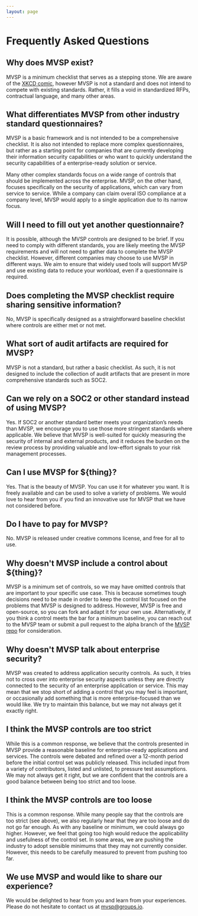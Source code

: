 ```yaml
---
layout: page
---
```

<div class="adoc">

# Frequently Asked Questions

## Why does MVSP exist?
MVSP is a minimum checklist that serves as a stepping stone. We are aware of the [XKCD comic](https://xkcd.com/927/), however MVSP is not a standard and does not intend to compete with existing standards. Rather, it fills a void in standardized RFPs, contractual language, and many other areas.

## What differentiates MVSP from other industry standard questionnaires?
MVSP is a basic framework and is not intended to be a comprehensive checklist. It is also not intended to replace more complex questionnaires, but rather as a starting point for companies that are currently developing their information security capabilities or who want to quickly understand the security capabilities of a enterprise-ready solution or service.

Many other complex standards focus on a wide range of controls that should be implemented across the enterprise. MVSP, on the other hand, focuses specifically on the security of applications, which can vary from service to service. While a company can claim overal ISO compliance at a company level, MVSP would apply to a single application due to its narrow focus.

## Will I need to fill out yet another questionnaire?
It is possible, although the MVSP controls are designed to be brief. If you need to comply with different standards, you are likely meeting the MVSP requirements and will not need to gather data to complete the MVSP checklist. However, different companies may choose to use MVSP in different ways. We aim to ensure that widely used tools will support MVSP and use existing data to reduce your workload, even if a questionnaire is required.

## Does completing the MVSP checklist require sharing sensitive information?
No, MVSP is specifically designed as a straightforward baseline checklist where controls are either met or not met.

## What sort of audit artifacts are required for MVSP?
MVSP is not a standard, but rather a basic checklist. As such, it is not designed to include the collection of audit artifacts that are present in more comprehensive standards such as SOC2.

## Can we rely on a SOC2 or other standard instead of using MVSP?
Yes. If SOC2 or another standard better meets your organization’s needs than MVSP, we encourage you to use those more stringent standards where applicable. We believe that MVSP is well-suited for quickly measuring the security of internal and external products, and it reduces the burden on the review process by providing valuable and low-effort signals to your risk management processes.

## Can I use MVSP for ${thing}?
Yes. That is the beauty of MVSP. You can use it for whatever you want. It is freely available and can be used to solve a variety of problems. We would love to hear from you if you find an innovative use for MVSP that we have not considered before.

## Do I have to pay for MVSP?
No. MVSP is released under creative commons license, and free for all to use.

## Why doesn't MVSP include a control about ${thing}?
MVSP is a minimum set of controls, so we may have omitted controls that are important to your specific use case. This is because sometimes tough decisions need to be made in order to keep the control list focused on the problems that MVSP is designed to address. However, MVSP is free and open-source, so you can fork and adapt it for your own use. Alternatively, if you think a control meets the bar for a minimum baseline, you can reach out to the MVSP team or submit a pull request to the alpha branch of the [MVSP repo](https://github.com/vendorsec/mvsp/)  for consideration.

## Why doesn't MVSP talk about enterprise security?
MVSP was created to address application security controls. As such, it tries not to cross over into enterprise security aspects unless they are directly connected to the security of an enterprise application or service. This may mean that we stop short of adding a control that you may feel is important, or occasionally add something that is more enterprise-focused than we would like. We try to maintain this balance, but we may not always get it exactly right.

## I think the MVSP controls are too strict
While this is a common response, we believe that the controls presented in MVSP provide a reasonable baseline for enterprise-ready applications and services. The controls were debated and refined over a 12-month period before the initial control set was publicly released. This included input from a variety of contributors, listed and unlisted, to pressure test assumptions. We may not always get it right, but we are confident that the controls are a good balance between being too strict and too loose.

## I think the MVSP controls are too loose
This is a common response. While many people say that the controls are too strict (see above), we also regularly hear that they are too loose and do not go far enough. As with any baseline or minimum, we could always go higher. However, we feel that going too high would reduce the applicability and usefulness of the control set. In some areas, we are pushing the industry to adopt sensible minimums that they may not currently consider. However, this needs to be carefully measured to prevent from pushing too far.

## We use MVSP and would like to share our experience?
We would be delighted to hear from you and learn from your experiences. Please do not hesitate to contact us at mvsp@groups.io.
</div>
